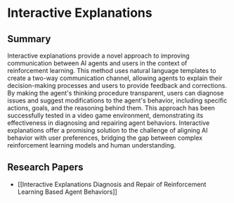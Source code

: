 # Interactive Explanations

## Summary
 Interactive explanations provide a novel approach to improving communication between AI agents and users in the context of reinforcement learning. This method uses natural language templates to create a two-way communication channel, allowing agents to explain their decision-making processes and users to provide feedback and corrections. By making the agent's thinking procedure transparent, users can diagnose issues and suggest modifications to the agent's behavior, including specific actions, goals, and the reasoning behind them. This approach has been successfully tested in a video game environment, demonstrating its effectiveness in diagnosing and repairing agent behaviors. Interactive explanations offer a promising solution to the challenge of aligning AI behavior with user preferences, bridging the gap between complex reinforcement learning models and human understanding.
## Research Papers

- [[Interactive Explanations Diagnosis and Repair of Reinforcement Learning Based Agent Behaviors]]
